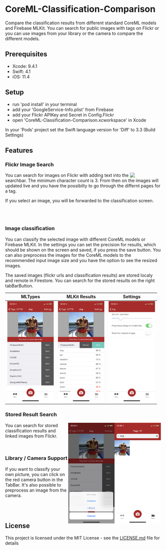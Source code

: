 # CoreML-Classification-Comparison
Compare the classification results from different standard CoreML models and Firebase MLKit. You can search for public images with tags on Flickr or you can use images from your library or the camera to compare the different models.

## Prerequisites
- Xcode: 9.4.1
- Swift: 4.1
- iOS: 11.4

## Setup 
- run 'pod install' in your terminal
- add your 'GoogleService-Info.plist' from Firebase
- add your Flickr APIKey and Secret in Config.Flickr
- open 'CoreML-Classification-Comparison.xcworkspace' in Xcode

In your 'Pods' project set the Swift language version for 'Diff' to 3.3 (Build Settings)

## Features
### Flickr Image Search
<img align="right" width="100" src="https://github.com/MSWagner/CoreML-Classification-Comparison/blob/master/Screenshots/FlickrSearch.PNG">

You can search for images on Flickr with adding text into the searchbar. The minimum character count is 3. From then on the images will updated live and you have the possibilty to go through the differnt pages for a tag.

If you select an image, you will be forwarded to the classification screen.

<br><br>

### Image classification
You can classify the selected image with different CoreML models or Firebase MLKit. In the settings you can set the precision for results, which should be shown on the screen and saved, if you press the save button. You can also preprocess the images for the CoreML models to the recommended input image size and you have the option to see the resized images. 

The saved images (flickr urls and classification results) are stored localy and remote in Firestore. You can search for the stored results on the right tabBarButton.

| MLTypes | MLKit Results | Settings |
|----------|-----------|-----------|
|<img src="https://github.com/MSWagner/CoreML-Classification-Comparison/blob/master/Screenshots/MLModelTypes.PNG" width="150">|<img src="https://github.com/MSWagner/CoreML-Classification-Comparison/blob/master/Screenshots/DogClassification.PNG" width="150">|<img src="https://github.com/MSWagner/CoreML-Classification-Comparison/blob/master/Screenshots/Settings.PNG" width="150">|

### Stored Result Search
<img align="right" src="https://github.com/MSWagner/CoreML-Classification-Comparison/blob/master/Screenshots/SearchSavedTags.PNG" width="150"><img align="right" src="https://github.com/MSWagner/CoreML-Classification-Comparison/blob/master/Screenshots/ImagePickerAction.PNG" width="150">

You can search for stored classification results and linked images from Flickr.

<br>

### Library / Camera Support

If you want to classify your own picture, you can click on the red camera button in the TabBar. It's also possible to preprocess an image from the camera.

<br><br>

## License
This project is licensed under the MIT License - see the [LICENSE.md](LICENSE.md) file for details
